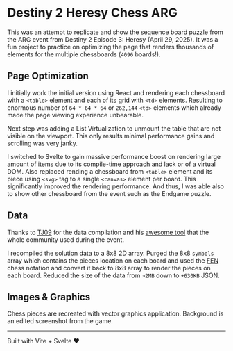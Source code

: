 # Destiny 2 Heresy Chess ARG

This was an attempt to replicate and show the sequence board puzzle from the ARG event from Destiny 2 Episode 3: Heresy (April 29, 2025). It was a fun project to practice on optimizing the page that renders thousands of elements for the multiple chessboards (`4096` boards!).

## Page Optimization

I initially work the initial version using React and rendering each chessboard with a `<table>` element and each of its grid with `<td>` elements. Resulting to enormous number of `64 * 64 * 64` or `262,144` `<td>` elements which already made the page viewing experience unbearable.

Next step was adding a List Virtualization to unmount the table that are not visible on the viewport. This only results minimal performance gains and scrolling was very janky.

I switched to Svelte to gain massive performance boost on rendering large amount of items due to its compile-time approach and lack or of a virtual DOM. Also replaced rending a chessboard from `<table>` element and its piece using `<svg>` tag to a single `<canvas>` element per board. This significantly improved the rendering performance. And thus, I was able also to show other chessboard from the event such as the Endgame puzzle.

## Data

Thanks to [TJ09](https://tjl.co/) for the data compilation and his [awesome tool](https://tjl.co/queens-gambit-arg/) that the whole community used during the event.

I recompiled the solution data to a 8x8 2D array. Purged the 8x8 `symbols` array which contains the pieces location on each board and used the [FEN](https://en.wikipedia.org/wiki/Forsyth%E2%80%93Edwards_Notation) chess notation and convert it back to 8x8 array to render the pieces on each board. Reduced the size of the data from `>2MB` down to `+630KB` JSON.

## Images & Graphics

Chess pieces are recreated with vector graphics application. Background is an edited screenshot from the game.

---

Built with Vite + Svelte ❤️

